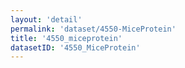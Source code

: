 ```yaml
---
layout: 'detail'
permalink: 'dataset/4550-MiceProtein'
title: '4550_miceprotein'
datasetID: '4550_MiceProtein'
---
```


